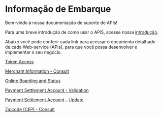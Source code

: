 
# Informação de Embarque

Bem-vindo à nossa documentação de suporte de APIs!

Para uma breve introdução de como usar o APIS, acesse nossa [introdução][1].

Abaixo você pode conferir cada link para acessar o documento detalhado de cada Web-service (APIs), para que você possa desenvolver e implementar o seu negócio.

[Token Access](../api/?type=post&path=/token/)

[Merchant Information - Consult](../api/?type=get&path=/bwa/atualiza-socio/v1/consultaEstabelecimento/{clientNumber})

[Online Boarding and Status](../api/?type=post&path=/api/proposal)

[Payment Settlement Account - Validation](../api/?type=post&path=/bwa/domicilio-bancario/validar)

[Payment Settlement Account - Update](../api/?type=post&path=/bwa/wsm/merchantinformation/accounts/paymentAccountInfo/)

[Zipcode (CEP) - Consult](../api/?type=get&path=/bwa/cep-service/cep/{cep})

[1]: /merchant-acquiring-latam/docs/portuguese/banworks/APIs-Introduction.md
